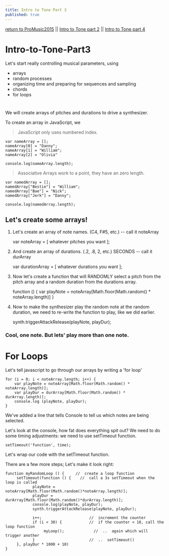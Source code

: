 ```yaml
---
title: Intro to Tone Part 3
published: true
---
```


[return to ProMusic2015](ProMusic2015) || [Intro to Tone part 2](Intro-to-Tone-Part2) || [Intro to Tone part 4](Intro-to-Tone-Part4)

# Intro-to-Tone-Part3
Let's start really controlling musical parameters, using
- arrays
- random processes
- organizing time and preparing for sequences and sampling
- chords
- for loops
#

We will create arrays of pitches and durations to drive a synthesizer.

To create an array in JavaScript, we


> JavaScript only uses numbered index.

    var nameArray = [];
    nameArray[0] = "Danny";
    nameArray[1] = "William";
    nameArray[2] = "Olivia"
    
    console.log(nameArray.length);


> Associative Arrays work to a point, they have an zero length.

    var namedArray = [];
    namedArray["Bestie"] = "William";
    namedArray["Bae"] = "Nick";
    namedArray["Jerk"] = "Danny";
    
    console.log(namedArray.length);

## Let's create some arrays!

1. Let's create an array of note names. (C4, F#5, etc.) -- call it noteArray

    var noteArray = [ whatever pitches you want ];


2. And create an array of durations. (.2, .8, 2, etc.) SECONDS -- call it durArray

    var durationArray = [ whatever durations you want ];

3. Now let's create a function that will RANDOMLY select a pitch from the pitch array and a random duration from the durations array.

    function () {
        var playNote = noteArray[Math.floor(Math.random() * noteArray.length)]
    }


4. Now to make the synthesizer play the random note at the random duration, we need to re-write the function to play, like we did earlier.

    synth.triggerAttackRelease(playNote, playDur);


### Cool, one note. But lets' play more than one note.

# For Loops
Let's tell javascript to go through our arrays by writing a 'for loop'

    for (i = 0; i < noteArray.length; i++) {
        var playNote = noteArray[Math.floor(Math.random() * noteArray.length)];
        var playDur = durArray[Math.floor(Math.random() * durArray.length)];
        console.log (playNote, playDur);
    }

We've added a line that tells Console to tell us which notes are being selected.

Let's look at the console, how fat does everything spit out?
We need to do some timing adjustments: we need to use setTimeout function.

    setTimeout('function', time);

Let's wrap our code with the setTimeout function.

There are a few more steps; Let's make it look right:


    function myRandomLoop () {     //  create a loop function
         setTimeout(function () {    //  call a 3s setTimeout when the loop is called
                playNote = noteArray[Math.floor(Math.random()*noteArray.length)];
                playDur = durArray[Math.floor(Math.random()*durArray.length)];
                console.log(playNote, playDur);
                synth.triggerAttackRelease(playNote, playDur);
    
                i++;                     //  increment the counter
                if (i < 30) {            //  if the counter < 10, call the loop function
                     myLoop();             //  ..  again which will trigger another
                }                        //  ..  setTimeout()
         }, playDur * 1000 + 10)
    }
